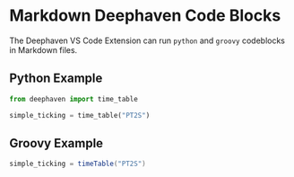 # Markdown Deephaven Code Blocks
The Deephaven VS Code Extension can run `python` and `groovy` codeblocks in Markdown files.

## Python Example

```python
from deephaven import time_table

simple_ticking = time_table("PT2S")
```

## Groovy Example

```groovy
simple_ticking = timeTable("PT2S")
```
